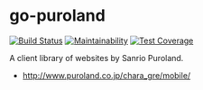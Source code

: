 # go-puroland

[![Build Status](https://travis-ci.org/mono0x/go-puroland.svg?branch=master)](https://travis-ci.org/mono0x/go-puroland)
[![Maintainability](https://api.codeclimate.com/v1/badges/7f9b4362c6761eee27d8/maintainability)](https://codeclimate.com/github/mono0x/go-puroland/maintainability)
[![Test Coverage](https://api.codeclimate.com/v1/badges/7f9b4362c6761eee27d8/test_coverage)](https://codeclimate.com/github/mono0x/go-puroland/test_coverage)

A client library of websites by Sanrio Puroland.

- http://www.puroland.co.jp/chara_gre/mobile/
